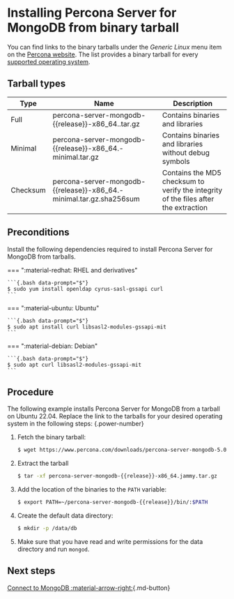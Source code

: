 # Installing Percona Server for MongoDB from binary tarball

You can find links to the binary tarballs under the *Generic Linux* menu item on the [Percona website](https://www.percona.com/downloads/percona-server-mongodb-5.0/). The list provides a binary tarball for every [supported operating system](https://www.percona.com/services/policies/percona-software-platform-lifecycle#mongodb).

## Tarball types

| Type | Name | Description |
|---|---|---|
| Full | percona-server-mongodb-{{release}}-x86_64.<operating-system>.tar.gz | Contains binaries and libraries |
| Minimal | percona-server-mongodb-{{release}}-x86_64.<operating-system>-minimal.tar.gz| Contains binaries and libraries without debug symbols|
| Checksum| percona-server-mongodb-{{release}}-x86_64.<operating-system>-minimal.tar.gz.sha256sum | Contains the MD5 checksum to verify the integrity of the files after the extraction|


## Preconditions

Install the following dependencies required to install Percona Server for MongoDB from tarballs.

=== ":material-redhat: RHEL and derivatives"

    ```{.bash data-prompt="$"}
    $ sudo yum install openldap cyrus-sasl-gssapi curl
    ```

=== ":material-ubuntu: Ubuntu"

    ```{.bash data-prompt="$"}
    $ sudo apt install curl libsasl2-modules-gssapi-mit
    ```

=== ":material-debian: Debian"
     
    ```{.bash data-prompt="$"}
    $ sudo apt curl libsasl2-modules-gssapi-mit
    ```

## Procedure

The following example installs Percona Server for MongoDB from a tarball on Ubuntu 22.04. Replace the link to the tarballs for your desired operating system in the following steps:
{.power-number}

1. Fetch the binary tarball:

    ```{.bash data-prompt="$"}
    $ wget https://www.percona.com/downloads/percona-server-mongodb-5.0/percona-server-mongodb-{{release}}/binary/tarball/percona-server-mongodb-{{release}}-x86_64.jammy.tar.gz\
    ```

2. Extract the tarball

    ```{.bash data-prompt='$'} 
    $ tar -xf percona-server-mongodb-{{release}}-x86_64.jammy.tar.gz
    ```

3. Add the location of the binaries to the `PATH` variable:

    ```{.bash data-prompt="$"}
    $ export PATH=~/percona-server-mongodb-{{release}}/bin/:$PATH
    ```

4. Create the default data directory:

    ```{.bash data-prompt="$"}
    $ mkdir -p /data/db
    ```

5. Make sure that you have read and write permissions for the data
directory and run `mongod`.

## Next steps

[Connect to MongoDB :material-arrow-right:](../connect.md){.md-button}
